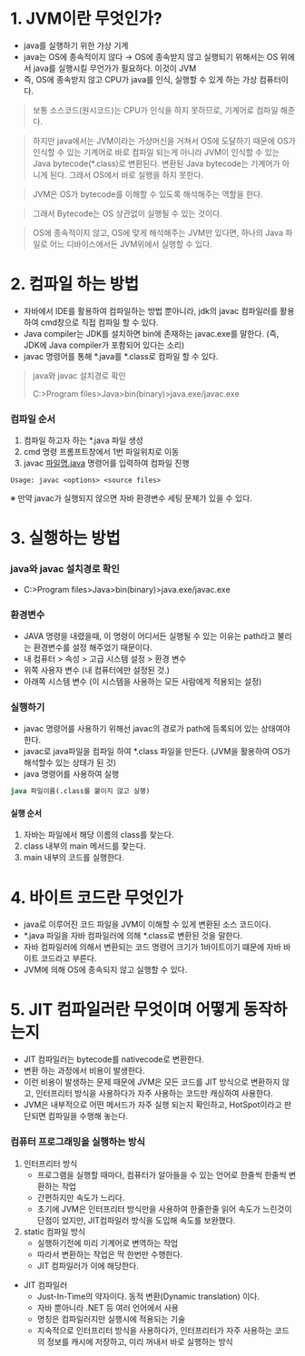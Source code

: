 
# 1. JVM이란 무엇인가?

- java를 실행하기 위한 가상 기계
- java는 OS에 종속적이지 않다 → OS에 종속받지 않고 실행되기 위해서는 OS 위에서 java를 실행시킬 무언가가 필요하다. 이것이 JVM
- 즉, OS에 종속받지 않고 CPU가 java를 인식, 실행할 수 있게 하는 가상 컴퓨터이다.
  
> 보통 소스코드(원시코드)는 CPU가 인식을 하지 못하므로, 기계어로 컴파일 해준다.

> 하지만 java에서는 JVM이라는 가상머신을 거쳐서 OS에 도달하기 때문에 OS가 인식할 수 있는 기계어로 바로 컴파일 되는게 아니라 JVM이 인식할 수 있는 Java bytecode(*.class)로 변환된다.
> 변환된 Java bytecode는 기계어가 아니게 된다. 그래서 OS에서 바로 실행을 하지 못한다.

> JVM은 OS가 bytecode를 이해할 수 있도록 해석해주는 역할을 한다.

> 그래서 Bytecode는 OS 상관없이 실행될 수 있는 것이다.

> OS에 종속적이지 않고, OS에 맞게 해석해주는 JVM만 있다면, 하나의 Java 파일로 어느 디바이스에서든 JVM위에서 실행할 수 있다.

# 2. 컴파일 하는 방법

- 자바에서 IDE를 활용하여 컴파일하는 방법 뿐아니라, jdk의 javac 컴파일러를 활용하여 cmd창으로 직접 컴파일 할 수 있다.
- Java compiler는 JDK를 설치하면 bin에 존재하는 javac.exe를 말한다.
(즉, JDK에 Java compiler가 포함되어 있다는 소리)
- javac 명령어를 통해 *.java를 *.class로 컴파일 할 수 있다.

> java와 javac 설치경로 확인
> 
> C:>Program files>Java>bin(binary)>java.exe/javac.exe

### 컴파일 순서
1. 컴파일 하고자 하는 *.java 파일 생성
2. cmd 명령 프롬프트창에서 1번 파일위치로 이동
3. javac [파일명.java](http://파일명.java) 명령어를 입력하여 컴파일 진행
```
Usage: javac <options> <source files>
```
※ 만약 javac가 실행되지 않으면 자바 환경변수 세팅 문제가 있을 수 있다.

# 3. 실행하는 방법


### java와 javac 설치경로 확인

- C:>Program files>Java>bin(binary)>java.exe/javac.exe

### 환경변수

- JAVA 명령을 내렸을때, 이 명령이 어디서든 실행될 수 있는 이유는 path라고 불리는 환경변수를 설정 해주었기 때문이다.
- 내 컴퓨터 > 속성 > 고급 시스템 설정 > 환경 변수
- 위쪽 사용자 변수 (내 컴퓨터에만 설정된 것.)
- 아래쪽 시스템 변수 (이 시스템을 사용하는 모든 사람에게 적용되는 설정)

### 실행하기

- javac 명령어를 사용하기 위해선 javac의 경로가 path에 등록되어 있는 상태여야한다.
- javac로 java파일을 컴파일 하여 *.class 파일을 만든다. (JVM을 활용하여 OS가 해석할수 있는 상태가 된 것)
- java 명령어를 사용하여 실행

```sql
java 파일이름(.class를 붙이지 않고 실행)
```

#### 실행 순서

1. 자바는 파일에서 해당 이름의 class를 찾는다.
2. class 내부의 main 메서드를 찾는다.
3. main 내부의 코드를 실행한다.

# 4. 바이트 코드란 무엇인가

- java로 이루어진 코드 파일을 JVM이 이해할 수 있게 변환된 소스 코드이다.
- *.java 파일을 자바 컴파일러에 의해 *.class로 변환된 것을 말한다.
- 자바 컴파일러에 의해서 변환되는 코드 명령어 크기가 1바이트이기 떄문에 자바 바이트 코드라고 부른다.
- JVM에 의해 OS에 종속되지 않고 실행할 수 있다.

# 5. JIT 컴파일러란 무엇이며 어떻게 동작하는지

- JIT 컴파일러는 bytecode를 nativecode로 변환한다.
- 변환 하는 과정에서 비용이 발생한다.
- 이런 비용이 발생하는 문제 때문에 JVM은 모든 코드를 JIT 방식으로 변환하지 않고, 인터프리터 방식을 사용하다가 자주 사용하는 코드만 캐싱하여 사용한다.
- JVM은 내부적으로 어떤 메서드가 자주 실행 되는지 확인하고, HotSpot이라고 판단되면 컴파일을 수행해 놓는다.

### 컴퓨터 프로그래밍을 실행하는 방식
1. 인터프리터 방식
    - 프로그램을 실행할 때마다, 컴퓨터가 알아들을 수 있는 언어로 한줄씩 한줄씩 변환하는 작업
    - 간편하지만 속도가 느리다.
    - 초기에 JVM은 인터프리터 방식만을 사용하여 한줄한줄 읽어 속도가 느린것이 단점이 었지만, JIT컴파일러 방식을 도입해 속도를 보완했다.
2. static 컴파일 방식
    - 실행하기전에 미리 기계어로 변역하는 작업
    - 따라서 변환하는 작업은 딱 한번만 수행한다.
    - JIT 컴파일러가 이에 해당한다.

- JIT 컴파일러
   - Just-In-Time의 약자이다. 동적 변환(Dynamic translation) 이다.
   - 자바 뿐아니라 .NET 등 여러 언어에서 사용
   - 명칭은 컴파일러지만 실행시에 적용되는 기술
   - 지속적으로 인터프리터 방식을 사용하다가, 인터프리터가 자주 사용하는 코드의 정보를 캐시에 저장하고, 미리 꺼내서 바로 실행하는 방식
